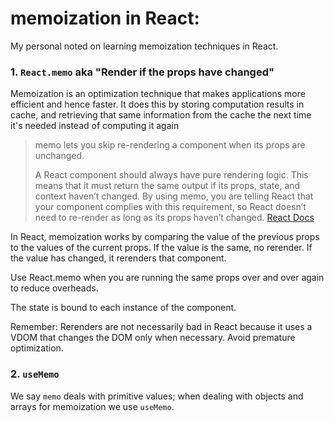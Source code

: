 # memoization in React:

My personal noted on learning memoization techniques in React.

### 1. `React.memo` aka "Render if the props have changed"

Memoization is an optimization technique that makes applications more efficient and hence faster. It does this by storing computation results in cache, and retrieving that same information from the cache the next time it's needed instead of computing it again

> memo lets you skip re-rendering a component when its props are unchanged.
>
> A React component should always have pure rendering logic. This means that it must return the same output if its props, state, and context haven’t changed. By using memo, you are telling React that your component complies with this requirement, so React doesn’t need to re-render as long as its props haven’t changed.
> [React Docs](https://react.dev/reference/react/memo)

In React, memoization works by comparing the value of the previous props to the values of the current props. If the value is the same, no rerender. If the value has changed, it rerenders that component.

Use React.memo when you are running the same props over and over again to reduce overheads.

The state is bound to each instance of the component.

Remember: Rerenders are not necessarily bad in React because it uses a VDOM that changes the DOM only when necessary. Avoid premature optimization.

### 2. `useMemo`

We say `memo` deals with primitive values; when dealing with objects and arrays for memoization we use `useMemo`.
